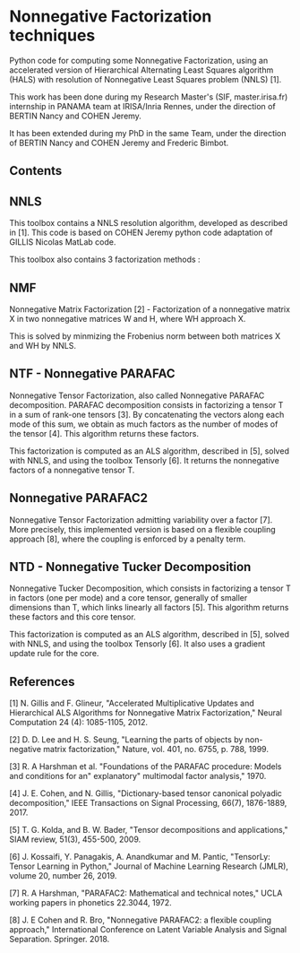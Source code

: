 # Nonnegative Factorization techniques
Python code for computing some Nonnegative Factorization, using an accelerated version of Hierarchical Alternating Least Squares algorithm (HALS) with resolution of Nonnegative Least Squares problem (NNLS) [1].

This work has been done during my Research Master's (SIF, master.irisa.fr) internship in PANAMA team at IRISA/Inria Rennes, under the direction of BERTIN Nancy and COHEN Jeremy.

It has been extended during my PhD in the same Team, under the direction of BERTIN Nancy and COHEN Jeremy and Frederic Bimbot.

Contents
--------
## NNLS
This toolbox contains a NNLS resolution algorithm, developed as described in [1]. This code is based on COHEN Jeremy python code adaptation of GILLIS Nicolas MatLab code.

This toolbox also contains 3 factorization methods :
## NMF
Nonnegative Matrix Factorization [2] - Factorization of a nonnegative matrix X in two nonnegative matrices W and H, where WH approach X.

This is solved by minmizing the Frobenius norm between both matrices X and WH by NNLS.

## NTF - Nonnegative PARAFAC
Nonnegative Tensor Factorization, also called Nonnegative PARAFAC decomposition. PARAFAC decomposition consists in factorizing a tensor T in a sum of rank-one tensors [3]. By concatenating the vectors along each mode of this sum, we obtain as much factors as the number of modes of the tensor [4]. This algorithm returns these factors.

This factorization is computed as an ALS algorithm, described in [5], solved with NNLS, and using the toolbox Tensorly [6]. It returns the nonnegative factors of a nonnegative tensor T.

## Nonnegative PARAFAC2
Nonnegative Tensor Factorization admitting variability over a factor [7]. More precisely, this implemented version is based on a flexible coupling approach [8], where the coupling is enforced by a penalty term.

## NTD - Nonnegative Tucker Decomposition
Nonnegative Tucker Decomposition, which consists in factorizing a tensor T in factors (one per mode) and a core tensor, generally of smaller dimensions than T, which links linearly all factors [5]. This algorithm returns these factors and this core tensor.

This factorization is computed as an ALS algorithm, described in [5], solved with NNLS, and using the toolbox Tensorly [6]. It also uses a gradient update rule for the core.

References
----------
[1] N. Gillis and F. Glineur, "Accelerated Multiplicative Updates and Hierarchical ALS Algorithms for Nonnegative Matrix Factorization," Neural Computation 24 (4): 1085-1105, 2012.

[2] D. D. Lee and H. S. Seung, "Learning the parts of objects by non-negative matrix factorization," Nature, vol. 401, no. 6755, p. 788, 1999.

[3] R. A Harshman et al. "Foundations of the PARAFAC procedure: Models and conditions for an" explanatory" multimodal factor analysis," 1970.

[4] J. E. Cohen, and N. Gillis, "Dictionary-based tensor canonical polyadic decomposition," IEEE Transactions on Signal Processing, 66(7), 1876-1889, 2017.

[5]  T. G. Kolda, and B. W. Bader, "Tensor decompositions and applications," SIAM review, 51(3), 455-500, 2009.

[6] J. Kossaifi, Y. Panagakis, A. Anandkumar and M. Pantic, "TensorLy: Tensor Learning in Python," Journal of Machine Learning Research (JMLR), volume 20, number 26, 2019.

[7] R. A Harshman, "PARAFAC2: Mathematical and technical notes," UCLA working papers in phonetics 22.3044, 1972.

[8] J. E Cohen and R. Bro, "Nonnegative PARAFAC2: a flexible coupling approach," International Conference on Latent Variable Analysis and Signal Separation. Springer. 2018.
